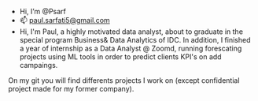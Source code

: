 - Hi, I’m @Psarf
- 📫 paul.sarfati5@gmail.com
- Hi, I'm Paul, a highly motivated data analyst, about to graduate in the special program Business& Data Analytics of IDC. 
In addition, I finished a year of internship as a Data Analyst @ Zoomd, running forescating projects using ML tools in order
to predict clients KPI's on add campaings.

On my git you will find differents projects I work on (except confidential project made for my former company).

<!---
Hi, I'm Paul, a highly motivated data analyst, about to graduate in the special program Business& Data Analytics of IDC. 
In addition, I finished a year of internship as a Data Analyst @ Zoomd, running forescating projects using ML tools in order
to predict clients KPI's on add campaings.

On my git you will find differents projects I work on (except confidential project made for my former company).
--->

